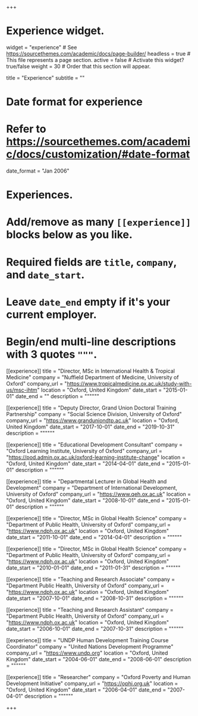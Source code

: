 +++
# Experience widget.
widget = "experience"  # See https://sourcethemes.com/academic/docs/page-builder/
headless = true  # This file represents a page section.
active = false  # Activate this widget? true/false
weight = 30  # Order that this section will appear.

title = "Experience"
subtitle = ""

# Date format for experience
#   Refer to https://sourcethemes.com/academic/docs/customization/#date-format
date_format = "Jan 2006"

# Experiences.
#   Add/remove as many `[[experience]]` blocks below as you like.
#   Required fields are `title`, `company`, and `date_start`.
#   Leave `date_end` empty if it's your current employer.
#   Begin/end multi-line descriptions with 3 quotes `"""`.
[[experience]]
  title = "Director, MSc in International Health & Tropical Medicine"
  company = "Nuffield Department of Medicine, University of Oxford"
  company_url = "https://www.tropicalmedicine.ox.ac.uk/study-with-us/msc-ihtm"
  location = "Oxford, United Kingdom"
  date_start = "2015-01-01"
  date_end = ""
  description = """"""

[[experience]]
  title = "Deputy Director, Grand Union Doctoral Training Partnership"
  company = "Social Science Division, University of Oxford"
  company_url = "https://www.granduniondtp.ac.uk"
  location = "Oxford, United Kingdom"
  date_start = "2017-10-01"
  date_end = "2019-10-31"
  description = """"""

[[experience]]
  title = "Educational Development Consultant"
  company = "Oxford Learning Institute, University of Oxford"
  company_url = "https://pod.admin.ox.ac.uk/oxford-learning-institute-change"
  location = "Oxford, United Kingdom"
  date_start = "2014-04-01"
  date_end = "2015-01-01"
  description = """"""

[[experience]]
  title = "Departmental Lecturer in Global Health and Development"
  company = "Department of International Development, University of Oxford"
  company_url = "https://www.qeh.ox.ac.uk"
  location = "Oxford, United Kingdom"
  date_start = "2008-10-01"
  date_end = "2015-01-01"
  description = """"""

[[experience]]
  title = "Director, MSc in Global Health Science"
  company = "Department of Public Health, University of Oxford"
  company_url = "https://www.ndph.ox.ac.uk"
  location = "Oxford, United Kingdom"
  date_start = "2011-10-01"
  date_end = "2014-04-01"
  description = """"""

[[experience]]
  title = "Director, MSc in Global Health Science"
  company = "Department of Public Health, University of Oxford"
  company_url = "https://www.ndph.ox.ac.uk"
  location = "Oxford, United Kingdom"
  date_start = "2010-01-01"
  date_end = "2011-01-31"
  description = """"""

[[experience]]
  title = "Teaching and Research Associate"
  company = "Department Public Health, University of Oxford"
  company_url = "https://www.ndph.ox.ac.uk"
  location = "Oxford, United Kingdom"
  date_start = "2007-10-01"
  date_end = "2008-10-31"
  description = """"""

[[experience]]
  title = "Teaching and Research Assistant"
  company = "Department Public Health, University of Oxford"
  company_url = "https://www.ndph.ox.ac.uk"
  location = "Oxford, United Kingdom"
  date_start = "2006-10-01"
  date_end = "2007-10-31"
  description = """"""

[[experience]]
  title = "UNDP Human Development Training Course Coordinator"
  company = "United Nations Development Programme"
  company_url = "https://www.undp.org"
  location = "Oxford, United Kingdom"
  date_start = "2004-06-01"
  date_end = "2008-06-01"
  description = """"""

[[experience]]
  title = "Researcher"
  company = "Oxford Poverty and Human Development Initiative"
  company_url = "https://ophi.org.uk"
  location = "Oxford, United Kingdom"
  date_start = "2006-04-01"
  date_end = "2007-04-01"
  description = """"""

+++
